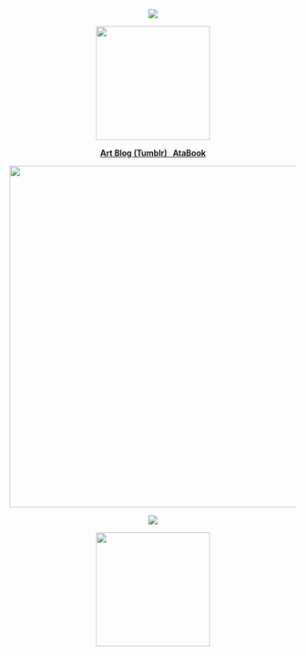 

<p align="center"><img src="https://komarev.com/ghpvc/?username=jackasshunt&color=red&style=plastic&label=guests"
</p>

<p align="center"><img src="https://media.discordapp.net/attachments/1377247774327836766/1398699780108193862/OIP.png?ex=6886502e&is=6884feae&hm=4ec1f25c2d776c0c767b208cff597976985b1c5ee646aeefb2eb4d7a66bfa1a1&=&format=webp&quality=lossless&width=225&height=293" width="200">
</p>



 <p align="center"><b><u><a href="https://www.tumblr.com/jackasshunt/">Art Blog (Tumblr)</a> &nbsp  <a href="https://jackasshunt.atabook.org/">AtaBook</a></u></b></p>

<p align="center"><img src="![image](https://s4.gifyu.com/images/bLp4m.png)" width="600">
</p>

<p align="center">
<img src="https://spotify-github-profile.kittinanx.com/api/view?uid=312ke25wwyc6y2z6txuscygtjbg4&cover_image=true&theme=novatorem&show_offline=false&background_color=121212&interchange=false&bar_color=53b14f&bar_color_cover=false">
</p>

<p align="center"><img src="https://i.pinimg.com/736x/7a/2f/6a/7a2f6a050d9e1a4f08da88d76ec2c39c.jpg" width="200"></p>
